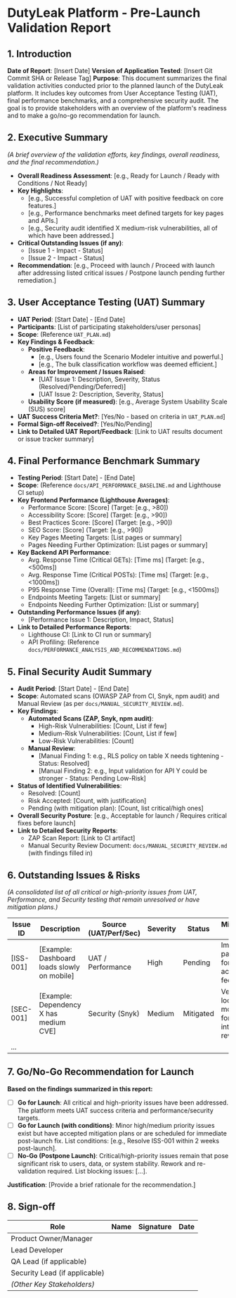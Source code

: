 # DutyLeak Platform - Pre-Launch Validation Report

## 1. Introduction

**Date of Report**: [Insert Date]
**Version of Application Tested**: [Insert Git Commit SHA or Release Tag]
**Purpose**: This document summarizes the final validation activities conducted prior to the planned launch of the DutyLeak platform. It includes key outcomes from User Acceptance Testing (UAT), final performance benchmarks, and a comprehensive security audit. The goal is to provide stakeholders with an overview of the platform's readiness and to make a go/no-go recommendation for launch.

## 2. Executive Summary

*(A brief overview of the validation efforts, key findings, overall readiness, and the final recommendation.)*

*   **Overall Readiness Assessment**: [e.g., Ready for Launch / Ready with Conditions / Not Ready]
*   **Key Highlights**:
    *   [e.g., Successful completion of UAT with positive feedback on core features.]
    *   [e.g., Performance benchmarks meet defined targets for key pages and APIs.]
    *   [e.g., Security audit identified X medium-risk vulnerabilities, all of which have been addressed.]
*   **Critical Outstanding Issues (if any)**:
    *   [Issue 1 - Impact - Status]
    *   [Issue 2 - Impact - Status]
*   **Recommendation**: [e.g., Proceed with launch / Proceed with launch after addressing listed critical issues / Postpone launch pending further remediation.]

## 3. User Acceptance Testing (UAT) Summary

*   **UAT Period**: [Start Date] - [End Date]
*   **Participants**: [List of participating stakeholders/user personas]
*   **Scope**: (Reference `UAT_PLAN.md`)
*   **Key Findings & Feedback**:
    *   **Positive Feedback**:
        *   [e.g., Users found the Scenario Modeler intuitive and powerful.]
        *   [e.g., The bulk classification workflow was deemed efficient.]
    *   **Areas for Improvement / Issues Raised**:
        *   [UAT Issue 1: Description, Severity, Status (Resolved/Pending/Deferred)]
        *   [UAT Issue 2: Description, Severity, Status]
    *   **Usability Score (if measured)**: [e.g., Average System Usability Scale (SUS) score]
*   **UAT Success Criteria Met?**: [Yes/No - based on criteria in `UAT_PLAN.md`]
*   **Formal Sign-off Received?**: [Yes/No/Pending]
*   **Link to Detailed UAT Report/Feedback**: [Link to UAT results document or issue tracker summary]

## 4. Final Performance Benchmark Summary

*   **Testing Period**: [Start Date] - [End Date]
*   **Scope**: (Reference `docs/API_PERFORMANCE_BASELINE.md` and Lighthouse CI setup)
*   **Key Frontend Performance (Lighthouse Averages)**:
    *   Performance Score: [Score] (Target: [e.g., >80])
    *   Accessibility Score: [Score] (Target: [e.g., >90])
    *   Best Practices Score: [Score] (Target: [e.g., >90])
    *   SEO Score: [Score] (Target: [e.g., >90])
    *   Key Pages Meeting Targets: [List pages or summary]
    *   Pages Needing Further Optimization: [List pages or summary]
*   **Key Backend API Performance**:
    *   Avg. Response Time (Critical GETs): [Time ms] (Target: [e.g., <500ms])
    *   Avg. Response Time (Critical POSTs): [Time ms] (Target: [e.g., <1000ms])
    *   P95 Response Time (Overall): [Time ms] (Target: [e.g., <1500ms])
    *   Endpoints Meeting Targets: [List or summary]
    *   Endpoints Needing Further Optimization: [List or summary]
*   **Outstanding Performance Issues (if any)**:
    *   [Performance Issue 1: Description, Impact, Status]
*   **Link to Detailed Performance Reports**:
    *   Lighthouse CI: [Link to CI run or summary]
    *   API Profiling: (Reference `docs/PERFORMANCE_ANALYSIS_AND_RECOMMENDATIONS.md`)

## 5. Final Security Audit Summary

*   **Audit Period**: [Start Date] - [End Date]
*   **Scope**: Automated scans (OWASP ZAP from CI, Snyk, npm audit) and Manual Review (as per `docs/MANUAL_SECURITY_REVIEW.md`).
*   **Key Findings**:
    *   **Automated Scans (ZAP, Snyk, npm audit)**:
        *   High-Risk Vulnerabilities: [Count, List if few]
        *   Medium-Risk Vulnerabilities: [Count, List if few]
        *   Low-Risk Vulnerabilities: [Count]
    *   **Manual Review**:
        *   [Manual Finding 1: e.g., RLS policy on table X needs tightening - Status: Resolved]
        *   [Manual Finding 2: e.g., Input validation for API Y could be stronger - Status: Pending Low-Risk]
*   **Status of Identified Vulnerabilities**:
    *   Resolved: [Count]
    *   Risk Accepted: [Count, with justification]
    *   Pending (with mitigation plan): [Count, list critical/high ones]
*   **Overall Security Posture**: [e.g., Acceptable for launch / Requires critical fixes before launch]
*   **Link to Detailed Security Reports**:
    *   ZAP Scan Report: [Link to CI artifact]
    *   Manual Security Review Document: `docs/MANUAL_SECURITY_REVIEW.md` (with findings filled in)

## 6. Outstanding Issues & Risks

*(A consolidated list of all critical or high-priority issues from UAT, Performance, and Security testing that remain unresolved or have mitigation plans.)*

| Issue ID | Description                               | Source (UAT/Perf/Sec) | Severity | Status     | Mitigation / Plan                               | Target Date |
|----------|-------------------------------------------|-----------------------|----------|------------|-------------------------------------------------|-------------|
| [ISS-001]| [Example: Dashboard loads slowly on mobile] | UAT / Performance     | High     | Pending    | Implement pagination for recent activity feed   | Post-Launch |
| [SEC-001]| [Example: Dependency X has medium CVE]    | Security (Snyk)       | Medium   | Mitigated  | Version locked, monitor for patch, internal review | N/A         |
| ...      |                                           |                       |          |            |                                                 |             |

## 7. Go/No-Go Recommendation for Launch

**Based on the findings summarized in this report:**

*   [ ] **Go for Launch**: All critical and high-priority issues have been addressed. The platform meets UAT success criteria and performance/security targets.
*   [ ] **Go for Launch (with conditions)**: Minor high/medium priority issues exist but have accepted mitigation plans or are scheduled for immediate post-launch fix. List conditions: [e.g., Resolve ISS-001 within 2 weeks post-launch].
*   [ ] **No-Go (Postpone Launch)**: Critical/high-priority issues remain that pose significant risk to users, data, or system stability. Rework and re-validation required. List blocking issues: [...].

**Justification**:
[Provide a brief rationale for the recommendation.]

## 8. Sign-off

| Role                  | Name | Signature | Date |
|-----------------------|------|-----------|------|
| Product Owner/Manager |      |           |      |
| Lead Developer        |      |           |      |
| QA Lead (if applicable)|      |           |      |
| Security Lead (if applicable)|      |           |      |
| *(Other Key Stakeholders)* |      |           |      |

